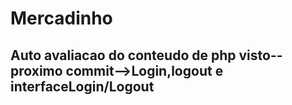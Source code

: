 # Mercadinho
## Auto avaliacao do conteudo de php visto--proximo commit-->Login,logout e interfaceLogin/Logout